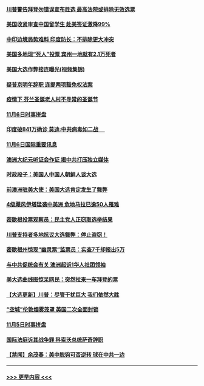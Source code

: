 #### [川普警告拜登勿错误宣布胜选 最高法院或排除无效选票](../pages/prog202/a102981091.md?t=11071251) 
#### [美国收紧审查中国留学生 赴美签证激降99%](../pages/prog202/a102981128.md?t=11071251) 
#### [中印边境局势难料 印度防长：不排除更大冲突](../pages/prog202/a102981116.md?t=11071251) 
#### [美国多地现“死人”投票 宾州一地就有2.1万死者](../pages/prog202/a102981089.md?t=11071251) 
#### [美国大选作弊接连曝光(视频集锦)](../pages/prog202/a102981021.md?t=11071251) 
#### [疑普京明年辞职 连提两项豁免权法案](../pages/prog202/a102980685.md?t=11071251) 
#### [疫情下 芬兰圣诞老人村不寻常的圣诞节](../pages/prog202/a102980913.md?t=11071251) 
#### [11月6日时事拼盘](../pages/prog202/a102980906.md?t=11071251) 
#### [印度破841万确诊 莫迪:中共病毒如二战  　](../pages/prog202/a102980750.md?t=11071251) 
#### [11月6日国际重要讯息](../pages/prog202/a102980583.md?t=11071251) 
#### [澳洲大纪元听证会作证 揭中共打压独立媒体](../pages/prog202/a102980509.md?t=11071251) 
#### [时政段子：美国人中国人朝鲜人谈大选](../pages/prog202/a102980510.md?t=11071251) 
#### [前澳洲驻美大使：美国大选肯定发生了舞弊](../pages/prog202/a102980492.md?t=11071251) 
#### [4级飓风伊塔猛袭中美洲 危地马拉已逾50人罹难](../pages/prog202/a102980382.md?t=11071251) 
#### [密歇根投票观察员：民主党人正窃取选举结果](../pages/prog202/a102980312.md?t=11071251) 
#### [川普支持者多地抗议大选舞弊：停止盗窃！](../pages/prog202/a102980292.md?t=11071251) 
#### [密歇根州惊现“幽灵票”监票员：实查7千却报出5万](../pages/prog202/a102980278.md?t=11071251) 
#### [与中共促统会有关 澳洲起诉1华人社团领袖](../pages/prog202/a102979677.md?t=11071251) 
#### [美大选曲线图惊呆网民：突然拉来一车拜登的票](../pages/prog202/a102980229.md?t=11071251) 
#### [【大选更新】川普：尽管干扰巨大 我们依然大胜](../pages/prog202/a102977799.md?t=11071251) 
#### [“空城”伦敦烟雾笼罩 英国二次全面封锁](../pages/prog202/a102980064.md?t=11071251) 
#### [11月5日时事拼盘](../pages/prog202/a102980038.md?t=11071251) 
#### [国际法庭诉其战争罪 科索沃总统萨奇辞职](../pages/prog202/a102980029.md?t=11071251) 
#### [【禁闻】余茂春：美中脱钩可否逆转 球在中共一边](../pages/prog202/a102980003.md?t=11071251) 

----
#### [ >>> 更早内容 <<< ](../indexes/prog202-earlier.md)
